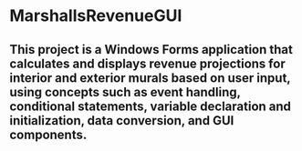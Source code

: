 # MarshallsRevenueGUI
## This project is a Windows Forms application that calculates and displays revenue projections for interior and exterior murals based on user input, using concepts such as event handling, conditional statements, variable declaration and initialization, data conversion, and GUI components.
